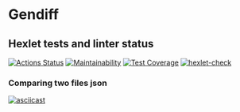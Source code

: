# Gendiff

## Hexlet tests and linter status

[![Actions Status](https://github.com/Ann-sv/frontend-project-46/actions/workflows/hexlet-check.yml/badge.svg)](https://github.com/Ann-sv/frontend-project-46/actions)
[![Maintainability](https://api.codeclimate.com/v1/badges/39ba611a503ff625a41d/maintainability)](https://codeclimate.com/github/Ann-sv/frontend-project-46/maintainability)
[![Test Coverage](https://api.codeclimate.com/v1/badges/39ba611a503ff625a41d/test_coverage)](https://codeclimate.com/github/Ann-sv/frontend-project-46/test_coverage)
[![hexlet-check](https://github.com/Ann-sv/frontend-project-46/actions/workflows/hexlet-check.yml/badge.svg)](https://github.com/Ann-sv/frontend-project-46/actions/workflows/hexlet-check.yml)

### Comparing two files json

[![asciicast](https://asciinema.org/a/RTdWvLegviYcb71uVVAXLdSUL.svg)](https://asciinema.org/a/RTdWvLegviYcb71uVVAXLdSUL)
